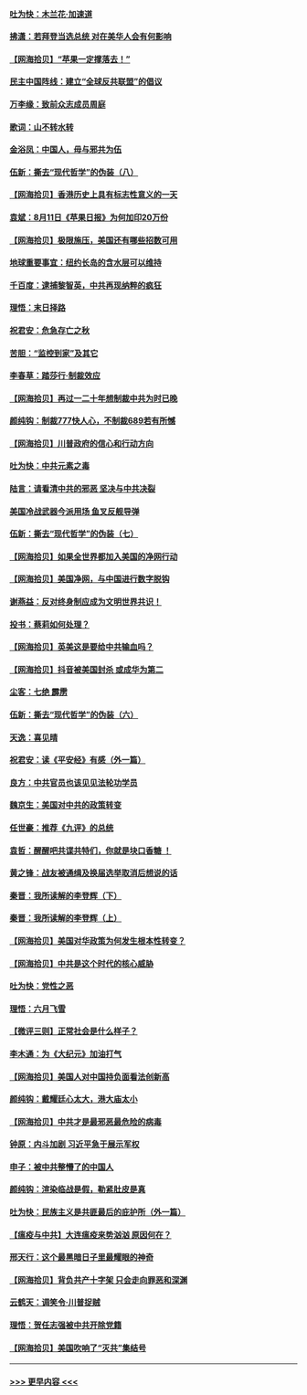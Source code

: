 #### [吐为快：木兰花‧加速道](../pages/nsc993/n12327366.md?t=08140451) 
#### [拂潇：若拜登当选总统 对在美华人会有何影响](../pages/nsc993/n12295996.md?t=08140451) 
#### [【网海拾贝】“苹果一定撑落去！”](../pages/nsc993/n12326784.md?t=08140451) 
#### [民主中国阵线：建立“全球反共联盟”的倡议](../pages/nsc993/n12324177.md?t=08140451) 
#### [万李缘：致前众志成员周庭](../pages/nsc993/n12324635.md?t=08140451) 
#### [歌词：山不转水转](../pages/nsc993/n12324599.md?t=08140451) 
#### [金浴凤：中国人，毋与邪共为伍](../pages/nsc993/n12324257.md?t=08140451) 
#### [伍新：撕去“现代哲学”的伪装（八）](../pages/nsc993/n12324188.md?t=08140451) 
#### [【网海拾贝】香港历史上具有标志性意义的一天](../pages/nsc993/n12324021.md?t=08140451) 
#### [袁斌：8月11日《苹果日报》为何加印20万份](../pages/nsc993/n12323955.md?t=08140451) 
#### [【网海拾贝】极限施压，美国还有哪些招数可用](../pages/nsc993/n12322512.md?t=08140451) 
#### [地球重要事宜：纽约长岛的含水层可以维持](../pages/nsc993/n12321844.md?t=08140451) 
#### [千百度：逮捕黎智英，中共再现纳粹的疯狂](../pages/nsc993/n12321777.md?t=08140451) 
#### [理悟：末日择路](../pages/nsc993/n12320812.md?t=08140451) 
#### [祝君安：危急存亡之秋](../pages/nsc993/n12320795.md?t=08140451) 
#### [苦胆：“监控到家”及其它](../pages/nsc993/n12320751.md?t=08140451) 
#### [李春草：踏莎行·制裁效应](../pages/nsc993/n12318290.md?t=08140451) 
#### [【网海拾贝】再过一二十年想制裁中共为时已晚](../pages/nsc993/n12318195.md?t=08140451) 
#### [颜纯钩：制裁777快人心，不制裁689若有所憾](../pages/nsc993/n12316912.md?t=08140451) 
#### [【网海拾贝】川普政府的信心和行动方向](../pages/nsc993/n12316673.md?t=08140451) 
#### [吐为快：中共元素之毒](../pages/nsc993/n12316547.md?t=08140451) 
#### [陆言：请看清中共的邪恶 坚决与中共决裂](../pages/nsc993/n12315784.md?t=08140451) 
#### [美国冷战武器今派用场 鱼叉反舰导弹](../pages/nsc993/n12316258.md?t=08140451) 
#### [伍新：撕去“现代哲学”的伪装（七）](../pages/nsc993/n12315846.md?t=08140451) 
#### [【网海拾贝】如果全世界都加入美国的净网行动](../pages/nsc993/n12315588.md?t=08140451) 
#### [【网海拾贝】美国净网，与中国进行数字脱钩](../pages/nsc993/n12312813.md?t=08140451) 
#### [谢燕益：反对终身制应成为文明世界共识！](../pages/nsc993/n12310465.md?t=08140451) 
#### [投书：蔡莉如何处理？](../pages/nsc993/n12310224.md?t=08140451) 
#### [【网海拾贝】英美这是要给中共输血吗？](../pages/nsc993/n12307646.md?t=08140451) 
#### [【网海拾贝】抖音被美国封杀 或成华为第二](../pages/nsc993/n12305277.md?t=08140451) 
#### [尘客：七绝 霹雳](../pages/nsc993/n12304053.md?t=08140451) 
#### [伍新：撕去“现代哲学”的伪装（六）](../pages/nsc993/n12303243.md?t=08140451) 
#### [天逸：喜见晴](../pages/nsc993/n12303226.md?t=08140451) 
#### [祝君安：读《平安经》有感（外一篇）](../pages/nsc993/n12303170.md?t=08140451) 
#### [良方：中共官员也该见见法轮功学员](../pages/nsc993/n12302985.md?t=08140451) 
#### [魏京生：美国对中共的政策转变](../pages/nsc993/n12302929.md?t=08140451) 
#### [任世豪：推荐《九评》的总统](../pages/nsc993/n12302838.md?t=08140451) 
#### [袁哲：醒醒吧共谍共特们，你就是块口香糖 ！](../pages/nsc993/n12302678.md?t=08140451) 
#### [黄之锋：战友被通缉及换届选举取消后想说的话](../pages/nsc993/n12302681.md?t=08140451) 
#### [秦晋：我所读解的李登辉（下）](../pages/nsc993/n12302171.md?t=08140451) 
#### [秦晋：我所读解的李登辉（上）](../pages/nsc993/n12301979.md?t=08140451) 
#### [【网海拾贝】美国对华政策为何发生根本性转变？](../pages/nsc993/n12302091.md?t=08140451) 
#### [【网海拾贝】中共是这个时代的核心威胁](../pages/nsc993/n12300541.md?t=08140451) 
#### [吐为快：党性之恶](../pages/nsc993/n12300263.md?t=08140451) 
#### [理悟：六月飞雪](../pages/nsc993/n12300243.md?t=08140451) 
#### [【微评三则】正常社会是什么样子？](../pages/nsc993/n12300228.md?t=08140451) 
#### [李木通：为《大纪元》加油打气](../pages/nsc993/n12280363.md?t=08140451) 
#### [【网海拾贝】美国人对中国持负面看法创新高](../pages/nsc993/n12298720.md?t=08140451) 
#### [颜纯钩：戴耀廷心太大，港大庙太小](../pages/nsc993/n12297682.md?t=08140451) 
#### [【网海拾贝】中共才是最邪恶最危险的病毒](../pages/nsc993/n12296470.md?t=08140451) 
#### [钟原：内斗加剧 习近平急于展示军权](../pages/nsc993/n12292544.md?t=08140451) 
#### [申子：被中共整懵了的中国人](../pages/nsc993/n12291389.md?t=08140451) 
#### [颜纯钩：渲染临战是假，勒紧肚皮是真](../pages/nsc993/n12290945.md?t=08140451) 
#### [吐为快：民族主义是共匪最后的庇护所（外一篇）](../pages/nsc993/n12290887.md?t=08140451) 
#### [【瘟疫与中共】大连瘟疫来势汹汹 原因何在？](../pages/nsc993/n12287474.md?t=08140451) 
#### [邢天行：这个最黑暗日子里最耀眼的神奇](../pages/nsc993/n12289882.md?t=08140451) 
#### [【网海拾贝】背负共产十字架 只会走向罪恶和深渊](../pages/nsc993/n12288290.md?t=08140451) 
#### [云鹤天：调笑令·川普捉贼](../pages/nsc993/n12285672.md?t=08140451) 
#### [理悟：贺任志强被中共开除党籍](../pages/nsc993/n12285597.md?t=08140451) 
#### [【网海拾贝】美国吹响了“灭共”集结号](../pages/nsc993/n12284522.md?t=08140451) 

----
#### [ >>> 更早内容 <<< ](../indexes/nsc993-earlier.md)
